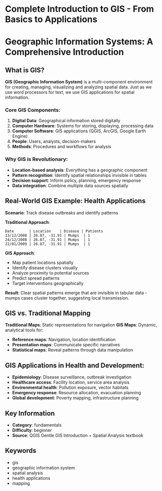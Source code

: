 # Complete Introduction to GIS - From Basics to Applications

# Geographic Information Systems: A Comprehensive Introduction

## What is GIS?

**GIS (Geographic Information System)** is a multi-component environment for creating, managing, visualizing and analyzing spatial data. Just as we use word processors for text, we use GIS applications for spatial information.

### Core GIS Components:
1. **Digital Data**: Geographical information stored digitally
2. **Computer Hardware**: Systems for storing, displaying, processing data
3. **Computer Software**: GIS applications (QGIS, ArcGIS, Google Earth Engine)
4. **People**: Users, analysts, decision-makers
5. **Methods**: Procedures and workflows for analysis

### Why GIS is Revolutionary:
- **Location-based analysis**: Everything has a geographic component
- **Pattern recognition**: Identify spatial relationships invisible in tables
- **Decision support**: Inform policy, planning, emergency response
- **Data integration**: Combine multiple data sources spatially

## Real-World GIS Example: Health Applications

**Scenario**: Track disease outbreaks and identify patterns

**Traditional Approach**: 
```
Date       | Location    | Disease | Patients
13/12/2008 | 26.87, -31.91 | Mumps  | 1
24/12/2008 | 26.87, -31.91 | Mumps  | 1
22/01/2009 | 26.87, -31.91 | Mumps  | 1
```

**GIS Approach**: 
- Map patient locations spatially
- Identify disease clusters visually
- Analyze proximity to potential sources
- Predict spread patterns
- Target interventions geographically

**Result**: Clear spatial patterns emerge that are invisible in tabular data - mumps cases cluster together, suggesting local transmission.

## GIS vs. Traditional Mapping

**Traditional Maps**: Static representations for navigation
**GIS Maps**: Dynamic, analytical tools for:
- **Reference maps**: Navigation, location identification
- **Presentation maps**: Communicate specific narratives
- **Statistical maps**: Reveal patterns through data manipulation

## GIS Applications in Health and Development:
- **Epidemiology**: Disease surveillance, outbreak investigation
- **Healthcare access**: Facility location, service area analysis
- **Environmental health**: Pollution exposure, vector habitats
- **Emergency response**: Resource allocation, evacuation planning
- **Global development**: Poverty mapping, infrastructure planning

## Key Information
- **Category**: fundamentals
- **Difficulty**: beginner
- **Source**: QGIS Gentle GIS Introduction + Spatial Analysis textbook

## Keywords
- gis
- geographic information system
- spatial analysis
- health applications
- mapping
